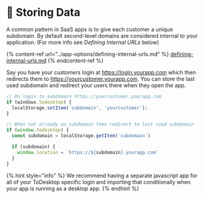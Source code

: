 # 💾 Storing Data

A common pattern in SaaS apps is to give each customer a unique subdomain. By default second-level domains are considered internal to your application. (For more info see _Defining Internal URLs_ below)

{% content-ref url="../app-options/defining-internal-urls.md" %}
[defining-internal-urls.md](../app-options/defining-internal-urls.md)
{% endcontent-ref %}

Say you have your customers login at https://login.yourapp.com which then redirects them to https://yourcustomer.yourapp.com. You can store the last used subdomain and redirect your users there when they open the app.

```javascript
// On login to subdomain https://yourcustomer.yourapp.com
if (windows.todesktop) {
  localStorage.setItem('subdomain', 'yourcustomer');
}

// When not already on subdomain then redirect to last used subdomain
if (window.todesktop) {
  const subdomain = localStorage.getItem('subdomain')

  if (subdomain) {
    window.location = `https://${subdomain}.yourapp.com`
  }
}
```

{% hint style="info" %}
We recommend having a separate javascript app for all of your ToDesktop specific login and importing that conditionally when your app is running as a desktop app.
{% endhint %}

